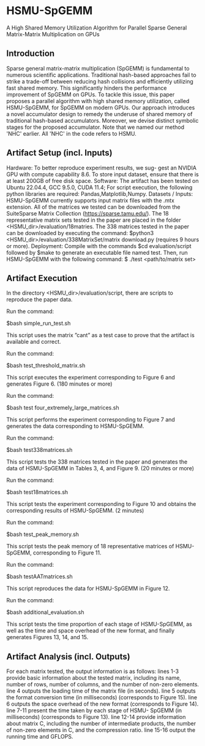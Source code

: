 # HSMU-SpGEMM
A High Shared Memory Utilization Algorithm for Parallel Sparse General Matrix-Matrix Multiplication on GPUs
## Introduction
Sparse general matrix-matrix multiplication (SpGEMM) is fundamental to numerous scientific applications. Traditional hash-based approaches fail to strike a trade-off between reducing hash collisions and efficiently utilizing fast shared memory. This significantly hinders the performance improvement of SpGEMM on GPUs. To tackle this issue, this paper proposes a parallel algorithm with high shared memory utilization, called HSMU-SpGEMM, for SpGEMM on modern GPUs. Our approach introduces a novel accumulator design to remedy the underuse of shared memory of traditional hash-based accumulators. Moreover, we devise distinct symbolic stages for the proposed accumulator.
Note that we named our method 'NHC' earlier. All 'NHC' in the code refers to HSMU.

## Artifact Setup (incl. Inputs)
Hardware: To better reproduce experiment results, we sug- gest an NVIDIA GPU with compute capability 8.6. To store input dataset, ensure that there is at least 200GB of free disk space.
Software: The artifact has been tested on Ubuntu 22.04.4, GCC 9.5.0, CUDA 11.4; For script execution, the following python libraries are required: Pandas,Matplotlib,Numpy.
Datasets / Inputs: HSMU-SpGEMM currently supports input matrix files with the .mtx extension. All of the matrices we tested can be downloaded from the SuiteSparse Matrix Collection (https://sparse.tamu.edu/). The 18 representative matrix sets tested in the paper are placed
in the folder <HSMU_dir>/evaluation/18matries. The 338 matrices tested in the paper can be downloaded by executing the command: $python3 <HSMU_dir>/evaluation/338MatrixSet/matrix download.py (requires 9 hours or more).
Deployment:
Compile with the commands $cd evaluation/script followed by $make to generate an executable file named test.
Then, run HSMU-SpGEMM with the following command: $ ./test <path/to/matrix set>

## Artifact Execution
In the directory <HSMU_dir>/evaluation/script, there are scripts to reproduce the paper data.

Run the command:

$bash simple_run_test.sh

This script uses the matrix ”cant” as a test case to prove that the artifact is available and correct.

Run the command:

$bash test_threshold_matrix.sh

This script executes the experiment corresponding to Figure 6 and generates Figure 6. (180 minutes or more)

Run the command:

$bash test four_extremely_large_matrices.sh

This script performs the experiment corresponding to Figure 7 and generates the data corresponding to HSMU-SpGEMM. 

Run the command:

$bash test338matrices.sh

This script tests the 338 matrices tested in the paper and generates the data of HSMU-SpGEMM in Tables 3, 4, and Figure 9. (20 minutes or more)

Run the command:

$bash test18matrices.sh

This script tests the experiment corresponding to Figure 10 and obtains the corresponding results of HSMU-SpGEMM. (2 minutes)

Run the command:

$bash test_peak_memory.sh

This script tests the peak memory of 18 representative matrices of HSMU-SpGEMM, corresponding to Figure 11. 

Run the command:

$bash testAATmatrices.sh

This script reproduces the data for HSMU-SpGEMM in Figure 12.

Run the command:

$bash additional_evaluation.sh

This script tests the time proportion of each stage of HSMU-SpGEMM, as well as the time and space overhead of the new format, and finally generates Figures 13, 14, and 15.

## Artifact Analysis (incl. Outputs)
For each matrix tested, the output information is as follows: lines 1-3 provide basic information about the tested matrix, including its name, number of rows, number of columns, and the number of non-zero elements.
line 4 outputs the loading time of the matrix file (in seconds). line 5 outputs the format conversion time (in milliseconds) (corresponds to Figure 15).
line 6 outputs the space overhead of the new format (corresponds to Figure 14).
line 7-11 present the time taken by each stage of HSMU- SpGEMM (in milliseconds) (corresponds to Figure 13).
line 12-14 provide information about matrix C, including the number of intermediate products, the number of non-zero elements in C, and the compression ratio.
line 15-16 output the running time and GFLOPS.
